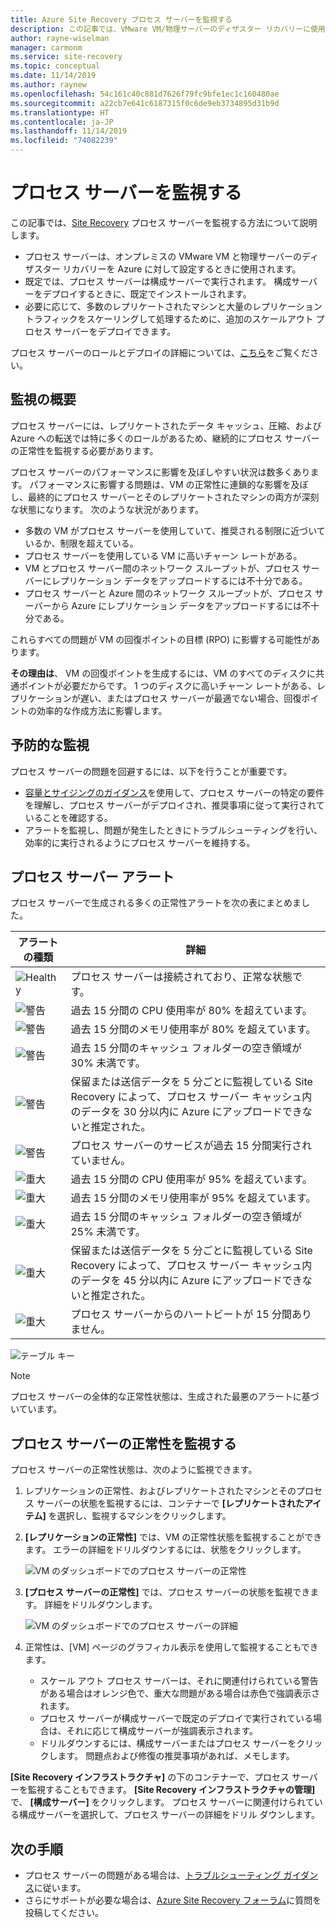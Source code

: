 ```yaml
---
title: Azure Site Recovery プロセス サーバーを監視する
description: この記事では、VMware VM/物理サーバーのディザスター リカバリーに使用される Azure Site Recovery プロセス サーバーを監視する方法について説明します。
author: rayne-wiselman
manager: carmonm
ms.service: site-recovery
ms.topic: conceptual
ms.date: 11/14/2019
ms.author: raynew
ms.openlocfilehash: 54c161c40c881d7626f79fc9bfe1ec1c160480ae
ms.sourcegitcommit: a22cb7e641c6187315f0c6de9eb3734895d31b9d
ms.translationtype: HT
ms.contentlocale: ja-JP
ms.lasthandoff: 11/14/2019
ms.locfileid: "74082239"
---
```

# <a name="monitor-the-process-server"></a>プロセス サーバーを監視する

この記事では、[Site Recovery](site-recovery-overview.md) プロセス サーバーを監視する方法について説明します。

- プロセス サーバーは、オンプレミスの VMware VM と物理サーバーのディザスター リカバリーを Azure に対して設定するときに使用されます。
- 既定では、プロセス サーバーは構成サーバーで実行されます。 構成サーバーをデプロイするときに、既定でインストールされます。
- 必要に応じて、多数のレプリケートされたマシンと大量のレプリケーション トラフィックをスケーリングして処理するために、追加のスケールアウト プロセス サーバーをデプロイできます。

プロセス サーバーのロールとデプロイの詳細については、[こちら](vmware-physical-azure-config-process-server-overview.md)をご覧ください。

## <a name="monitoring-overview"></a>監視の概要

プロセス サーバーには、レプリケートされたデータ キャッシュ、圧縮、および Azure への転送では特に多くのロールがあるため、継続的にプロセス サーバーの正常性を監視する必要があります。

プロセス サーバーのパフォーマンスに影響を及ぼしやすい状況は数多くあります。 パフォーマンスに影響する問題は、VM の正常性に連鎖的な影響を及ぼし、最終的にプロセス サーバーとそのレプリケートされたマシンの両方が深刻な状態になります。 次のような状況があります。

- 多数の VM がプロセス サーバーを使用していて、推奨される制限に近づいているか、制限を超えている。
- プロセス サーバーを使用している VM に高いチャーン レートがある。
- VM とプロセス サーバー間のネットワーク スループットが、プロセス サーバーにレプリケーション データをアップロードするには不十分である。
- プロセス サーバーと Azure 間のネットワーク スループットが、プロセス サーバーから Azure にレプリケーション データをアップロードするには不十分である。

これらすべての問題が VM の回復ポイントの目標 (RPO) に影響する可能性があります。 

**その理由は**、 VM の回復ポイントを生成するには、VM のすべてのディスクに共通ポイントが必要だからです。 1 つのディスクに高いチャーン レートがある、レプリケーションが遅い、またはプロセス サーバーが最適でない場合、回復ポイントの効率的な作成方法に影響します。

## <a name="monitor-proactively"></a>予防的な監視

プロセス サーバーの問題を回避するには、以下を行うことが重要です。

- [容量とサイジングのガイダンス](site-recovery-plan-capacity-vmware.md#capacity-considerations)を使用して、プロセス サーバーの特定の要件を理解し、プロセス サーバーがデプロイされ、推奨事項に従って実行されていることを確認する。
- アラートを監視し、問題が発生したときにトラブルシューティングを行い、効率的に実行されるようにプロセス サーバーを維持する。


## <a name="process-server-alerts"></a>プロセス サーバー アラート

プロセス サーバーで生成される多くの正常性アラートを次の表にまとめました。

**アラートの種類** | **詳細**
--- | ---
![Healthy][green] | プロセス サーバーは接続されており、正常な状態です。
![警告][yellow] | 過去 15 分間の CPU 使用率が 80% を超えています。
![警告][yellow] | 過去 15 分間のメモリ使用率が 80% を超えています。
![警告][yellow] | 過去 15 分間のキャッシュ フォルダーの空き領域が 30% 未満です。
![警告][yellow] | 保留または送信データを 5 分ごとに監視している Site Recovery によって、プロセス サーバー キャッシュ内のデータを 30 分以内に Azure にアップロードできないと推定された。
![警告][yellow] | プロセス サーバーのサービスが過去 15 分間実行されていません。
![重大][red] | 過去 15 分間の CPU 使用率が 95% を超えています。
![重大][red] | 過去 15 分間のメモリ使用率が 95% を超えています。
![重大][red] | 過去 15 分間のキャッシュ フォルダーの空き領域が 25% 未満です。
![重大][red] | 保留または送信データを 5 分ごとに監視している Site Recovery によって、プロセス サーバー キャッシュ内のデータを 45 分以内に Azure にアップロードできないと推定された。
![重大][red] | プロセス サーバーからのハートビートが 15 分間ありません。

![テーブル キー](./media/vmware-physical-azure-monitor-process-server/table-key.png)

> [!NOTE]
> プロセス サーバーの全体的な正常性状態は、生成された最悪のアラートに基づいています。



## <a name="monitor-process-server-health"></a>プロセス サーバーの正常性を監視する

プロセス サーバーの正常性状態は、次のように監視できます。 

1. レプリケーションの正常性、およびレプリケートされたマシンとそのプロセス サーバーの状態を監視するには、コンテナーで **[レプリケートされたアイテム]** を選択し、監視するマシンをクリックします。
2. **[レプリケーションの正常性]** では、VM の正常性状態を監視することができます。 エラーの詳細をドリルダウンするには、状態をクリックします。

    ![VM のダッシュボードでのプロセス サーバーの正常性](./media/vmware-physical-azure-monitor-process-server/vm-ps-health.png)

4. **[プロセス サーバーの正常性]** では、プロセス サーバーの状態を監視できます。 詳細をドリルダウンします。

    ![VM のダッシュボードでのプロセス サーバーの詳細](./media/vmware-physical-azure-monitor-process-server/ps-summary.png)

5. 正常性は、[VM] ページのグラフィカル表示を使用して監視することもできます。
    - スケール アウト プロセス サーバーは、それに関連付けられている警告がある場合はオレンジ色で、重大な問題がある場合は赤色で強調表示されます。 
    - プロセス サーバーが構成サーバーで既定のデプロイで実行されている場合は、それに応じて構成サーバーが強調表示されます。
    - ドリルダウンするには、構成サーバーまたはプロセス サーバーをクリックします。 問題点および修復の推奨事項があれば、メモします。

**[Site Recovery インフラストラクチャ]** の下のコンテナーで、プロセス サーバーを監視することもできます。 **[Site Recovery インフラストラクチャの管理]** で、 **[構成サーバー]** をクリックします。 プロセス サーバーに関連付けられている構成サーバーを選択して、プロセス サーバーの詳細をドリル ダウンします。


## <a name="next-steps"></a>次の手順

- プロセス サーバーの問題がある場合は、[トラブルシューティング ガイダンス](vmware-physical-azure-troubleshoot-process-server.md)に従います。
- さらにサポートが必要な場合は、[Azure Site Recovery フォーラム](https://social.msdn.microsoft.com/Forums/azure/home?forum=hypervrecovmgr)に質問を投稿してください。 

[green]: ./media/vmware-physical-azure-monitor-process-server/green.png
[yellow]: ./media/vmware-physical-azure-monitor-process-server/yellow.png
[red]: ./media/vmware-physical-azure-monitor-process-server/red.png
